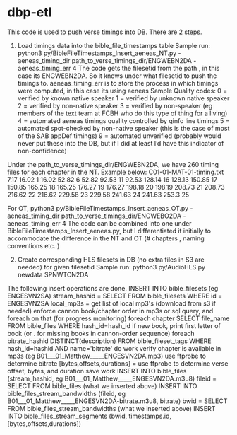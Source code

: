   # dbp-etl 
  
  This code is used to push verse timings into DB. There are 2 steps. 
  
  1) Load timings data into the bible_file_timestamps table
  Sample run: python3 py/BibleFileTimestamps_Insert_aeneas_NT.py -aeneas_timing_dir path_to_verse_timings_dir/ENGWEBN2DA -aeneas_timing_err 4
  The code gets the filesetid from the path , in this case its ENGWEBN2DA. So it knows under what filesetid to push the timings to. 
  aeneas_timing_err is to store the process in which timings were computed, in this case its using aeneas
  Sample Quality codes:
  0 = verified by known native speaker
  1 = verified by unknown native speaker
  2 = verified by non-native speaker
  3 = verified by non-speaker (eg members of the text team at FCBH who do this type of thing for a living)
  4 = automated aeneas timings quality controlled by qinfo line timings
  5 = automated spot-checked by non-native speaker (this is the case of most of the SAB appDef timings)
  9 = automated unverified (probably would never put these into the DB, but if I did at least I’d have this indicator of non-confidence)
  
  Under the path_to_verse_timings_dir/ENGWEBN2DA, we have 260 timing files for each chapter in the NT. Example below:
  C01-01-MAT-01-timing.txt
  7.17	16.02	1
  16.02	52.82	6
  52.82	92.53	11
  92.53	128.14	16
  128.13	150.85	17
  150.85	165.25	18
  165.25	176.27	19
  176.27	198.18	20
  198.19	208.73	21
  208.73	216.62	22
  216.62	229.58	23
  229.58	241.63	24
  241.63	253.3	25
  
  For OT, 
  python3 py/BibleFileTimestamps_Insert_aeneas_OT.py -aeneas_timing_dir path_to_verse_timings_dir/ENGWEBO2DA -aeneas_timing_err 4
  The code can be combined into one under BibleFileTimestamps_Insert_aeneas.py, but I differentiated it initially to accommodate the difference in the NT and OT (# chapters , naming conventions etc. ) 
  
  2) Create corresponding HLS filesets in DB (no extra files in S3 are needed) for given filesetid
  Sample run: python3 py/AudioHLS.py newdata SPNWTCN2DA
  
  The following insert operations are done.
        INSERT INTO bible_filesets (eg ENGESVN2SA)
        stream_hashid = SELECT FROM bible_filesets WHERE id = ENGESVN2SA
        local_mp3s = get list of local mp3's (download from s3 if needed)
             enforce cannon book/chapter order in mp3s or sql query, and foreach on that (for progress monitoring)
        foreach chapter   SELECT file_name FROM bible_files WHERE hash_id=hash_id
          if new book, print first letter of book (or . for missing books in cannon-order sequence)
          foreach bitrate_hashid   DISTINCT(description) FROM bible_fileset_tags WHERE hash_id=hashid AND name='bitrate'
              do work
            verify chapter is available in mp3s (eg B01___01_Matthew_____ENGESVN2DA.mp3)
            use ffprobe to determine bitrate
            [bytes,offsets,durations] = use ffprobe to determine verse offset, bytes, and duration
              save work
            INSERT INTO bible_files (stream_hashid, eg B01___01_Matthew_____ENGESVN2DA.m3u8)
            fileid = SELECT FROM bible_files (what we inserted above)
            INSERT INTO bible_files_stream_bandwidths (fileid, eg B01___01_Matthew_____ENGESVN2DA-bitrate.m3u8, bitrate)
            bwid = SELECT FROM bible_files_stream_bandwidths (what we inserted above)
            INSERT INTO bible_files_stream_segments (bwid, timestamps.id, [bytes,offsets,durations])
  
  
  

